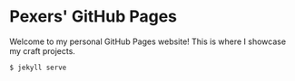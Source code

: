 # Pexers' GitHub Pages

Welcome to my personal GitHub Pages website! This is where I showcase my craft projects.

```sh
$ jekyll serve
```

[^1]: This project uses Jekyll with the [Midnight theme](https://github.com/pages-themes/midnight) to create a clean and modern web presence.